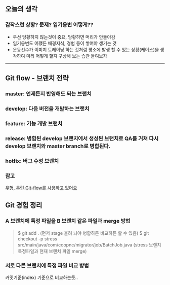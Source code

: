 ## 오늘의 생각

### 갑작스런 상황? 문제? 임기응변 어떻게??

- 우선 당황하지 않는것이 중요, 당황하면 머리가 안돌아감
- 임기응변도 어쨌든 배경지식, 경험 등이 쌓여야 생기는 것
- 운동선수가 이미지 트레이닝 하는 것처럼 평소에 발생 할 수 있는 상황(케이스)을 생각하여 미리 어떻게 할지 구상해 보는 습관 들여보자

****

## Git flow - 브랜치 전략

### master: 언제든지 반영해도 되는 브랜치

### develop: 다음 버전을 개발하는 브랜치

### feature: 기능 개발 브랜치

### release: 병합된 develop 브랜치에서 생성된 브랜치로 QA를 거쳐 다시 develop 브랜치와 master branch로 병합된다.

### hotfix: 버그 수정 브랜치

### 참고
[우형, 우린 Git-flow를 사용하고 있어요](https://goo.gl/ad4frD)


## Git 경험 정리

### A 브랜치에 특정 파일을 B 브랜치 같은 파일과 merge 방법
> $ git add . (먼저 stage 올려 놔야 병합하든 비교하든 할 수 있음)
> $ git checkout -p stress src/main/java/com/coopnc/migrator/job/BatchJob.java  (stress 브랜치 특정파일과 현재 브랜치 파일 merge)

### 서로 다른 브랜치에 특정 파일 비교 방법
커밋기준(index) 기준으로 비교하는듯..
